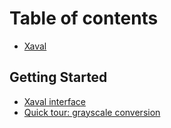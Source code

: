 # Table of contents

* [Xaval](README.md)

## Getting Started

* [Xaval interface](getting-started/xaval-interface.md)
* [Quick tour: grayscale conversion](getting-started/quick-tour-grayscale-conversion.md)

